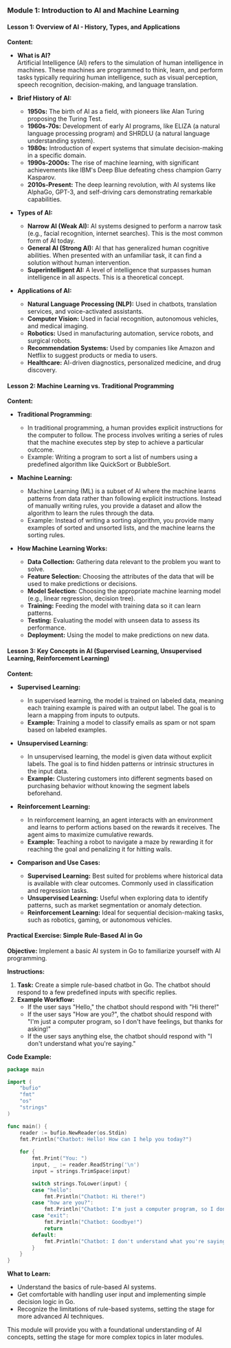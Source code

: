 ### **Module 1: Introduction to AI and Machine Learning**

#### **Lesson 1: Overview of AI - History, Types, and Applications**

**Content:**
- **What is AI?**  
  Artificial Intelligence (AI) refers to the simulation of human intelligence in machines. These machines are programmed to think, learn, and perform tasks typically requiring human intelligence, such as visual perception, speech recognition, decision-making, and language translation.

- **Brief History of AI:**  
  - **1950s:** The birth of AI as a field, with pioneers like Alan Turing proposing the Turing Test.
  - **1960s-70s:** Development of early AI programs, like ELIZA (a natural language processing program) and SHRDLU (a natural language understanding system).
  - **1980s:** Introduction of expert systems that simulate decision-making in a specific domain.
  - **1990s-2000s:** The rise of machine learning, with significant achievements like IBM's Deep Blue defeating chess champion Garry Kasparov.
  - **2010s-Present:** The deep learning revolution, with AI systems like AlphaGo, GPT-3, and self-driving cars demonstrating remarkable capabilities.

- **Types of AI:**
  - **Narrow AI (Weak AI):** AI systems designed to perform a narrow task (e.g., facial recognition, internet searches). This is the most common form of AI today.
  - **General AI (Strong AI):** AI that has generalized human cognitive abilities. When presented with an unfamiliar task, it can find a solution without human intervention.
  - **Superintelligent AI:** A level of intelligence that surpasses human intelligence in all aspects. This is a theoretical concept.

- **Applications of AI:**
  - **Natural Language Processing (NLP):** Used in chatbots, translation services, and voice-activated assistants.
  - **Computer Vision:** Used in facial recognition, autonomous vehicles, and medical imaging.
  - **Robotics:** Used in manufacturing automation, service robots, and surgical robots.
  - **Recommendation Systems:** Used by companies like Amazon and Netflix to suggest products or media to users.
  - **Healthcare:** AI-driven diagnostics, personalized medicine, and drug discovery.

#### **Lesson 2: Machine Learning vs. Traditional Programming**

**Content:**
- **Traditional Programming:**
  - In traditional programming, a human provides explicit instructions for the computer to follow. The process involves writing a series of rules that the machine executes step by step to achieve a particular outcome.
  - Example: Writing a program to sort a list of numbers using a predefined algorithm like QuickSort or BubbleSort.

- **Machine Learning:**
  - Machine Learning (ML) is a subset of AI where the machine learns patterns from data rather than following explicit instructions. Instead of manually writing rules, you provide a dataset and allow the algorithm to learn the rules through the data.
  - Example: Instead of writing a sorting algorithm, you provide many examples of sorted and unsorted lists, and the machine learns the sorting rules.

- **How Machine Learning Works:**
  - **Data Collection:** Gathering data relevant to the problem you want to solve.
  - **Feature Selection:** Choosing the attributes of the data that will be used to make predictions or decisions.
  - **Model Selection:** Choosing the appropriate machine learning model (e.g., linear regression, decision tree).
  - **Training:** Feeding the model with training data so it can learn patterns.
  - **Testing:** Evaluating the model with unseen data to assess its performance.
  - **Deployment:** Using the model to make predictions on new data.

#### **Lesson 3: Key Concepts in AI (Supervised Learning, Unsupervised Learning, Reinforcement Learning)**

**Content:**
- **Supervised Learning:**
  - In supervised learning, the model is trained on labeled data, meaning each training example is paired with an output label. The goal is to learn a mapping from inputs to outputs.
  - **Example:** Training a model to classify emails as spam or not spam based on labeled examples.

- **Unsupervised Learning:**
  - In unsupervised learning, the model is given data without explicit labels. The goal is to find hidden patterns or intrinsic structures in the input data.
  - **Example:** Clustering customers into different segments based on purchasing behavior without knowing the segment labels beforehand.

- **Reinforcement Learning:**
  - In reinforcement learning, an agent interacts with an environment and learns to perform actions based on the rewards it receives. The agent aims to maximize cumulative rewards.
  - **Example:** Teaching a robot to navigate a maze by rewarding it for reaching the goal and penalizing it for hitting walls.

- **Comparison and Use Cases:**
  - **Supervised Learning:** Best suited for problems where historical data is available with clear outcomes. Commonly used in classification and regression tasks.
  - **Unsupervised Learning:** Useful when exploring data to identify patterns, such as market segmentation or anomaly detection.
  - **Reinforcement Learning:** Ideal for sequential decision-making tasks, such as robotics, gaming, or autonomous vehicles.

#### **Practical Exercise: Simple Rule-Based AI in Go**

**Objective:** Implement a basic AI system in Go to familiarize yourself with AI programming.

**Instructions:**
1. **Task:** Create a simple rule-based chatbot in Go. The chatbot should respond to a few predefined inputs with specific replies.
2. **Example Workflow:**
   - If the user says "Hello," the chatbot should respond with "Hi there!"
   - If the user says "How are you?", the chatbot should respond with "I'm just a computer program, so I don't have feelings, but thanks for asking!"
   - If the user says anything else, the chatbot should respond with "I don't understand what you're saying."

**Code Example:**

```go
package main

import (
	"bufio"
	"fmt"
	"os"
	"strings"
)

func main() {
	reader := bufio.NewReader(os.Stdin)
	fmt.Println("Chatbot: Hello! How can I help you today?")
	
	for {
		fmt.Print("You: ")
		input, _ := reader.ReadString('\n')
		input = strings.TrimSpace(input)

		switch strings.ToLower(input) {
		case "hello":
			fmt.Println("Chatbot: Hi there!")
		case "how are you?":
			fmt.Println("Chatbot: I'm just a computer program, so I don't have feelings, but thanks for asking!")
		case "exit":
			fmt.Println("Chatbot: Goodbye!")
			return
		default:
			fmt.Println("Chatbot: I don't understand what you're saying.")
		}
	}
}
```

**What to Learn:**
- Understand the basics of rule-based AI systems.
- Get comfortable with handling user input and implementing simple decision logic in Go.
- Recognize the limitations of rule-based systems, setting the stage for more advanced AI techniques.

This module will provide you with a foundational understanding of AI concepts, setting the stage for more complex topics in later modules.
